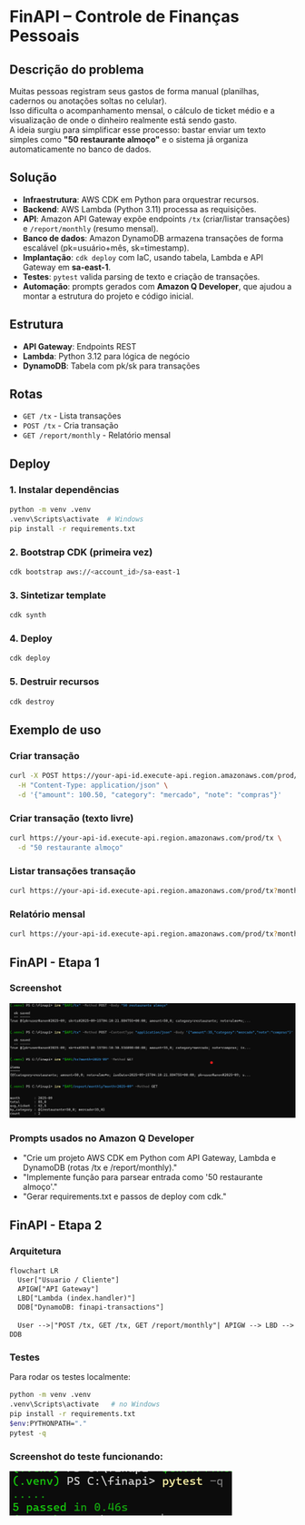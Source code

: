 # FinAPI – Controle de Finanças Pessoais

## Descrição do problema
Muitas pessoas registram seus gastos de forma manual (planilhas, cadernos ou anotações soltas no celular).  
Isso dificulta o acompanhamento mensal, o cálculo de ticket médio e a visualização de onde o dinheiro realmente está sendo gasto.  
A ideia surgiu para simplificar esse processo: bastar enviar um texto simples como **"50 restaurante almoço"** e o sistema já organiza automaticamente no banco de dados.

## Solução
- **Infraestrutura**: AWS CDK em Python para orquestrar recursos.  
- **Backend**: AWS Lambda (Python 3.11) processa as requisições.  
- **API**: Amazon API Gateway expõe endpoints `/tx` (criar/listar transações) e `/report/monthly` (resumo mensal).  
- **Banco de dados**: Amazon DynamoDB armazena transações de forma escalável (pk=usuário+mês, sk=timestamp).  
- **Implantação**: `cdk deploy` com IaC, usando tabela, Lambda e API Gateway em **sa-east-1**.  
- **Testes**: `pytest` valida parsing de texto e criação de transações.  
- **Automação**: prompts gerados com **Amazon Q Developer**, que ajudou a montar a estrutura do projeto e código inicial.

## Estrutura

- **API Gateway**: Endpoints REST
- **Lambda**: Python 3.12 para lógica de negócio
- **DynamoDB**: Tabela com pk/sk para transações

## Rotas

- `GET /tx` - Lista transações
- `POST /tx` - Cria transação
- `GET /report/monthly` - Relatório mensal

## Deploy

### 1. Instalar dependências
```bash
python -m venv .venv
.venv\Scripts\activate  # Windows
pip install -r requirements.txt
```

### 2. Bootstrap CDK (primeira vez)
```bash
cdk bootstrap aws://<account_id>/sa-east-1
```

### 3. Sintetizar template
```bash
cdk synth
```

### 4. Deploy
```bash
cdk deploy
```

### 5. Destruir recursos
```bash
cdk destroy
```

## Exemplo de uso

### Criar transação
```bash
curl -X POST https://your-api-id.execute-api.region.amazonaws.com/prod/tx \
  -H "Content-Type: application/json" \
  -d '{"amount": 100.50, "category": "mercado", "note": "compras"}'
```

### Criar transação (texto livre)
```bash
curl https://your-api-id.execute-api.region.amazonaws.com/prod/tx \
  -d "50 restaurante almoço"
```

### Listar transações transação 
```bash
curl https://your-api-id.execute-api.region.amazonaws.com/prod/tx?month=2025-09
```

### Relatório mensal
```bash
curl https://your-api-id.execute-api.region.amazonaws.com/prod/tx?month=2025-09
```

## FinAPI - Etapa 1

### Screenshot
![screenshot](docs/screenshot.png)

### Prompts usados no Amazon Q Developer
- "Crie um projeto AWS CDK em Python com API Gateway, Lambda e DynamoDB (rotas /tx e /report/monthly)."
- "Implemente função para parsear entrada como '50 restaurante almoço'."
- "Gerar requirements.txt e passos de deploy com cdk."

## FinAPI - Etapa 2

### Arquitetura

```mermaid
flowchart LR
  User["Usuario / Cliente"]
  APIGW["API Gateway"]
  LBD["Lambda (index.handler)"]
  DDB["DynamoDB: finapi-transactions"]

  User -->|"POST /tx, GET /tx, GET /report/monthly"| APIGW --> LBD --> DDB
```
### Testes

Para rodar os testes localmente:

```bash
python -m venv .venv
.venv\Scripts\activate   # no Windows
pip install -r requirements.txt
$env:PYTHONPATH="."
pytest -q
```

### Screenshot do teste funcionando:
![tests](docs/tests.png)
